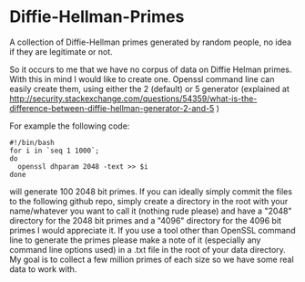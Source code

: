 # Diffie-Hellman-Primes
A collection of Diffie-Hellman primes generated by random people, no idea if they are legitimate or not.

So it occurs to me that we have no corpus of data on Diffie Helman primes. With this in mind I would 
like to create one. Openssl command line can easily create them, using either the 2 (default) or 5 
generator (explained at 
http://security.stackexchange.com/questions/54359/what-is-the-difference-between-diffie-hellman-generator-2-and-5 ) 

For example the following code:

```
#!/bin/bash
for i in `seq 1 1000`;
do
  openssl dhparam 2048 -text >> $i
done
```

will generate 100 2048 bit primes. If you can ideally simply commit the files to the following github repo,
simply create a directory in the root with your name/whatever you want to call it (nothing rude please) and
have a "2048" directory for the 2048 bit primes and a "4096" directory for the 4096 bit primes I would
appreciate it. If you use a tool other than OpenSSL command line to generate the primes please make a note of
it (especially any command line options used) in a .txt file in the root of your data directory. My goal is to
collect a few million primes of each size so we have some real data to work with.
